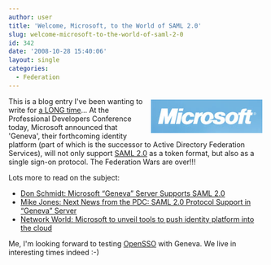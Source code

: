 ```yaml
---
author: user
title: 'Welcome, Microsoft, to the World of SAML 2.0'
slug: welcome-microsoft-to-the-world-of-saml-2-0
id: 342
date: '2008-10-28 15:40:06'
layout: single
categories:
  - Federation
---
```


<span style="margin: 5px; float: right;">[![](images/Microsoft.png)](http://identity-des.com/2008/10/28/microsoft-geneva-server-supports-saml-20/)</span>

This is a blog entry I've been wanting to write for [a LONG time](http://blog.superpat.com/2005/12/08/update-on-ws-federation-saml-2-0/)... At the Professional Developers Conference today, Microsoft announced that 'Geneva', their forthcoming identity platform (part of which is the successor to Active Directory Federation Services), will not only support [SAML 2.0](http://www.oasis-open.org/committees/security/) as a token format, but also as a single sign-on protocol. The Federation Wars are over!!!

Lots more to read on the subject:

*   [Don Schmidt: Microsoft “Geneva” Server Supports SAML 2.0](http://identity-des.com/2008/10/28/microsoft-geneva-server-supports-saml-20/)
*   [Mike Jones: Next News from the PDC: SAML 2.0 Protocol Support in “Geneva” Server](http://self-issued.info/?p=90)
*   [Network World: Microsoft to unveil tools to push identity platform into the cloud](http://www.networkworld.com/news/2008/102708-microsoft-identity-cloud.html)

Me, I'm looking forward to testing [OpenSSO](http://opensso.org/) with Geneva. We live in interesting times indeed :-)